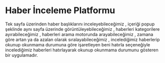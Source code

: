 # Haber İnceleme Platformu
Tek sayfa üzerinden haber başlıklarını inceleyebileceğimiz , içeriği popup şeklinde aynı sayfa üzerinde görüntüleyebileceğimiz , haberleri kategorilere ayırabileceğimiz , haberleri arama motorunda arayabileceğimiz , zamana göre artan ya da azalan olarak sıralayabileceğimiz , incelediğimiz haberlerip okunup okunmama durumuna göre işaretleyen beni hatırla seçeneğiyle incelediğimiz haberleri hatırlayarak okunup okunmama durumunu gösteren bir uygulamadır.


